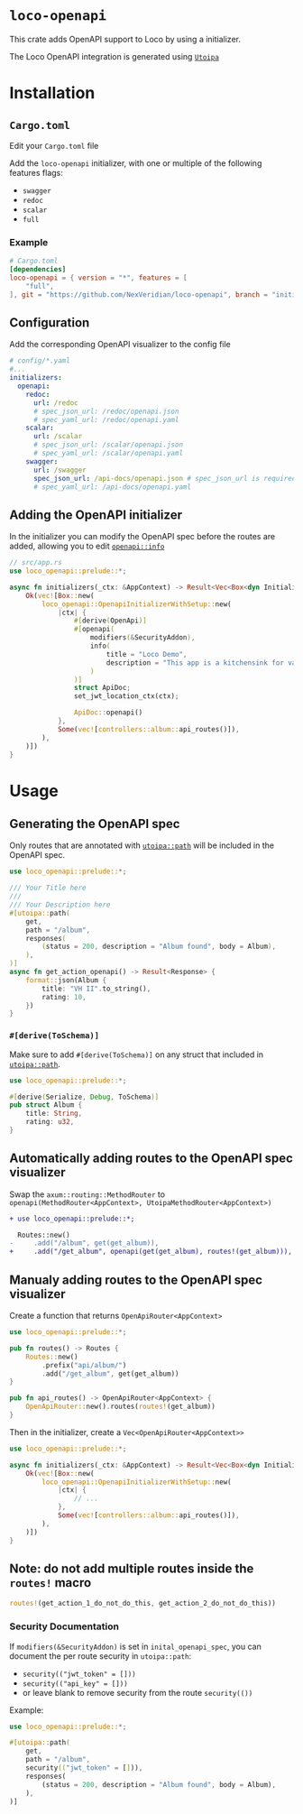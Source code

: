 # `loco-openapi`
This crate adds OpenAPI support to Loco by using a initializer.

The Loco OpenAPI integration is generated using [`Utoipa`](https://github.com/juhaku/utoipa)

# Installation

## `Cargo.toml`
Edit your `Cargo.toml` file

Add the `loco-openapi` initializer, with one or multiple of the following features flags:
- `swagger`
- `redoc`
- `scalar`
- `full`

### Example
```toml
# Cargo.toml
[dependencies]
loco-openapi = { version = "*", features = [
    "full",
], git = "https://github.com/NexVeridian/loco-openapi", branch = "initializer" }
```

## Configuration
Add the corresponding OpenAPI visualizer to the config file
```yaml
# config/*.yaml
#...
initializers:
  openapi:
    redoc:
      url: /redoc
      # spec_json_url: /redoc/openapi.json
      # spec_yaml_url: /redoc/openapi.yaml
    scalar:
      url: /scalar
      # spec_json_url: /scalar/openapi.json
      # spec_yaml_url: /scalar/openapi.yaml
    swagger:
      url: /swagger
      spec_json_url: /api-docs/openapi.json # spec_json_url is required for swagger-ui
      # spec_yaml_url: /api-docs/openapi.yaml
```

## Adding the OpenAPI initializer
In the initializer you can modify the OpenAPI spec before the routes are added, allowing you to edit [`openapi::info`](https://docs.rs/utoipa/latest/utoipa/openapi/info/struct.Info.html)
```rust
// src/app.rs
use loco_openapi::prelude::*;

async fn initializers(_ctx: &AppContext) -> Result<Vec<Box<dyn Initializer>>> {
    Ok(vec![Box::new(
        loco_openapi::OpenapiInitializerWithSetup::new(
            |ctx| {
                #[derive(OpenApi)]
                #[openapi(
                    modifiers(&SecurityAddon),
                    info(
                        title = "Loco Demo",
                        description = "This app is a kitchensink for various capabilities and examples of the [Loco](https://loco.rs) project."
                    )
                )]
                struct ApiDoc;
                set_jwt_location_ctx(ctx);

                ApiDoc::openapi()
            },
            Some(vec![controllers::album::api_routes()]),
        ),
    )])
}
```

# Usage

## Generating the OpenAPI spec
Only routes that are annotated with [`utoipa::path`](https://docs.rs/utoipa/latest/utoipa/attr.path.html) will be included in the OpenAPI spec.

```rust
use loco_openapi::prelude::*;

/// Your Title here
///
/// Your Description here
#[utoipa::path(
    get,
    path = "/album",
    responses(
        (status = 200, description = "Album found", body = Album),
    ),
)]
async fn get_action_openapi() -> Result<Response> {
    format::json(Album {
        title: "VH II".to_string(),
        rating: 10,
    })
}
```


### `#[derive(ToSchema)]`
Make sure to add `#[derive(ToSchema)]` on any struct that included in [`utoipa::path`](https://docs.rs/utoipa/latest/utoipa/attr.path.html).
```rust
use loco_openapi::prelude::*;

#[derive(Serialize, Debug, ToSchema)]
pub struct Album {
    title: String,
    rating: u32,
}
```

## Automatically adding routes to the OpenAPI spec visualizer
Swap the `axum::routing::MethodRouter` to `openapi(MethodRouter<AppContext>, UtoipaMethodRouter<AppContext>) `

```diff
+ use loco_openapi::prelude::*;

  Routes::new()
-     .add("/album", get(get_album)),
+     .add("/get_album", openapi(get(get_album), routes!(get_album))),
```

## Manualy adding routes to the OpenAPI spec visualizer
Create a function that returns `OpenApiRouter<AppContext>`

```rust
use loco_openapi::prelude::*;

pub fn routes() -> Routes {
    Routes::new()
        .prefix("api/album/")
        .add("/get_album", get(get_album))
}

pub fn api_routes() -> OpenApiRouter<AppContext> {
    OpenApiRouter::new().routes(routes!(get_album))
}
```

Then in the initializer, create a `Vec<OpenApiRouter<AppContext>>`
```rust
use loco_openapi::prelude::*;

async fn initializers(_ctx: &AppContext) -> Result<Vec<Box<dyn Initializer>>> {
    Ok(vec![Box::new(
        loco_openapi::OpenapiInitializerWithSetup::new(
            |ctx| {
                // ...
            },
            Some(vec![controllers::album::api_routes()]),
        ),
    )])
}
```

## Note: do not add multiple routes inside the `routes!` macro
```rust
routes!(get_action_1_do_not_do_this, get_action_2_do_not_do_this))
```

### Security Documentation
If `modifiers(&SecurityAddon)` is set in `inital_openapi_spec`, you can document the per route security in `utoipa::path`:
- `security(("jwt_token" = []))`
- `security(("api_key" = []))`
- or leave blank to remove security from the route `security(())`

Example:
```rust
use loco_openapi::prelude::*;

#[utoipa::path(
    get,
    path = "/album",
    security(("jwt_token" = [])),
    responses(
        (status = 200, description = "Album found", body = Album),
    ),
)]
```
